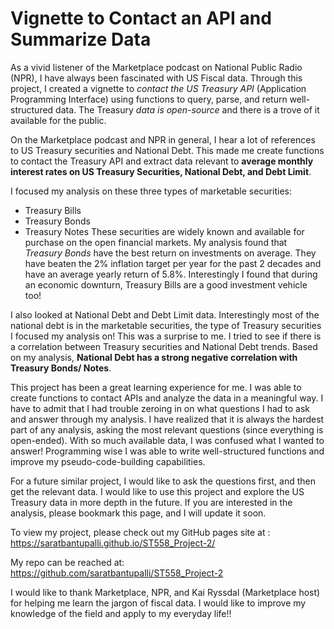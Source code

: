 # Vignette to Contact an API and Summarize Data

As a vivid listener of the Marketplace podcast on National Public Radio (NPR), I have always been fascinated with US Fiscal data. Through this project, I created a vignette to *contact the US Treasury API* (Application Programming Interface) using functions to query, parse, and return well-structured data. The Treasury *data is open-source* and there is a trove of it available for the public.

On the Marketplace podcast and NPR in general, I hear a lot of references to US Treasury securities and National Debt. This made me create functions to contact the Treasury API and extract data relevant to **average monthly interest rates on US Treasury Securities, National Debt, and Debt Limit**. 

I focused my analysis on these three types of marketable securities: 
  + Treasury Bills
  + Treasury Bonds
  + Treasury Notes
These securities are widely known and available for purchase on the open financial markets. My analysis found that *Treasury Bonds* have the best return on investments on average. They have beaten the 2% inflation target per year for the past 2 decades and have an average yearly return of 5.8%. Interestingly I found that during an economic downturn, Treasury Bills are a good investment vehicle too! 

I also looked at National Debt and Debt Limit data. Interestingly most of the national debt is in the marketable securities, the type of Treasury securities I focused my analysis on! This was a surprise to me. I tried to see if there is a correlation between Treasury securities and National Debt trends. Based on my analysis, **National Debt has a strong negative correlation with Treasury Bonds/ Notes**. 

This project has been a great learning experience for me. I was able to create functions to contact APIs and analyze the data in a meaningful way. I have to admit that I had trouble zeroing in on what questions I had to ask and answer through my analysis. I have realized that it is always the hardest part of any analysis, asking the most relevant questions (since everything is open-ended). With so much available data, I was confused what I wanted to answer! Programming wise I was able to write well-structured functions and improve my pseudo-code-building capabilities. 

For a future similar project, I would like to ask the questions first, and then get the relevant data. I would like to use this project and explore the US Treasury data in more depth in the future. If you are interested in the analysis, please bookmark this page, and I will update it soon. 

To view my project, please check out my GitHub pages site at : <https://saratbantupalli.github.io/ST558_Project-2/>  

My repo can be reached at: <https://github.com/saratbantupalli/ST558_Project-2>

I would like to thank Marketplace, NPR, and Kai Ryssdal (Marketplace host) for helping me learn the jargon of fiscal data. I would like to improve my knowledge of the field and apply to my everyday life!!
 
